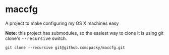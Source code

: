 maccfg
======

A project to make configuring my OS X machines easy

**Note:** this project has submodules, so the easiest way to clone it is using git clone's <tt>--recursive</tt> switch.

```
git clone --recursive git@github.com:packy/maccfg.git
```
